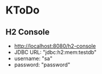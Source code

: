 # KToDo

## H2 Console

- [http://localhost:8080/h2-console](http://localhost:8080/h2-console)
- JDBC URL: "jdbc:h2:mem:testdb"
- username: "sa"
- password: "password"
